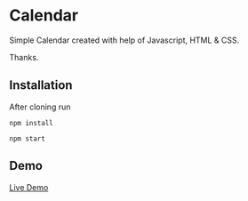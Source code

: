 # Calendar

Simple Calendar created with help of Javascript, HTML & CSS.

Thanks.

## Installation

After cloning run

`npm install`

`npm start`


## Demo  
 [Live Demo](https://priceless-lumiere-9f77a0.netlify.com/)